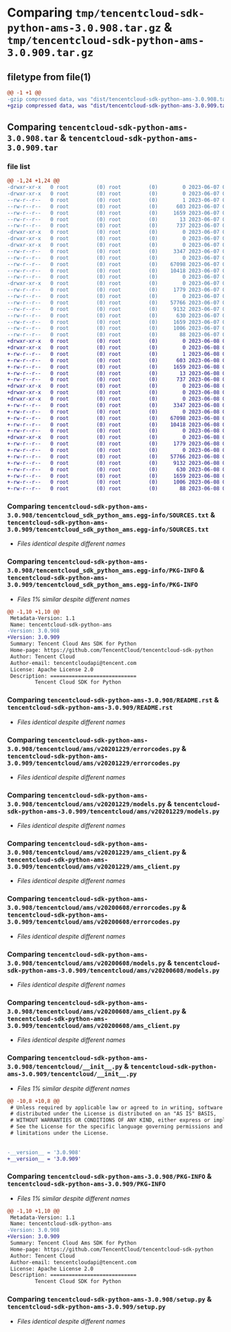 # Comparing `tmp/tencentcloud-sdk-python-ams-3.0.908.tar.gz` & `tmp/tencentcloud-sdk-python-ams-3.0.909.tar.gz`

## filetype from file(1)

```diff
@@ -1 +1 @@
-gzip compressed data, was "dist/tencentcloud-sdk-python-ams-3.0.908.tar", last modified: Wed Jun  7 00:14:52 2023, max compression
+gzip compressed data, was "dist/tencentcloud-sdk-python-ams-3.0.909.tar", last modified: Thu Jun  8 00:16:24 2023, max compression
```

## Comparing `tencentcloud-sdk-python-ams-3.0.908.tar` & `tencentcloud-sdk-python-ams-3.0.909.tar`

### file list

```diff
@@ -1,24 +1,24 @@
-drwxr-xr-x   0 root         (0) root         (0)        0 2023-06-07 00:14:51.000000 tencentcloud-sdk-python-ams-3.0.908/
-drwxr-xr-x   0 root         (0) root         (0)        0 2023-06-07 00:14:51.000000 tencentcloud-sdk-python-ams-3.0.908/tencentcloud_sdk_python_ams.egg-info/
--rw-r--r--   0 root         (0) root         (0)        1 2023-06-07 00:14:51.000000 tencentcloud-sdk-python-ams-3.0.908/tencentcloud_sdk_python_ams.egg-info/dependency_links.txt
--rw-r--r--   0 root         (0) root         (0)      603 2023-06-07 00:14:51.000000 tencentcloud-sdk-python-ams-3.0.908/tencentcloud_sdk_python_ams.egg-info/SOURCES.txt
--rw-r--r--   0 root         (0) root         (0)     1659 2023-06-07 00:14:51.000000 tencentcloud-sdk-python-ams-3.0.908/tencentcloud_sdk_python_ams.egg-info/PKG-INFO
--rw-r--r--   0 root         (0) root         (0)       13 2023-06-07 00:14:51.000000 tencentcloud-sdk-python-ams-3.0.908/tencentcloud_sdk_python_ams.egg-info/top_level.txt
--rw-r--r--   0 root         (0) root         (0)      737 2023-06-07 00:14:48.000000 tencentcloud-sdk-python-ams-3.0.908/README.rst
-drwxr-xr-x   0 root         (0) root         (0)        0 2023-06-07 00:14:51.000000 tencentcloud-sdk-python-ams-3.0.908/tencentcloud/
-drwxr-xr-x   0 root         (0) root         (0)        0 2023-06-07 00:14:51.000000 tencentcloud-sdk-python-ams-3.0.908/tencentcloud/ams/
-drwxr-xr-x   0 root         (0) root         (0)        0 2023-06-07 00:14:51.000000 tencentcloud-sdk-python-ams-3.0.908/tencentcloud/ams/v20201229/
--rw-r--r--   0 root         (0) root         (0)     3347 2023-06-07 00:14:48.000000 tencentcloud-sdk-python-ams-3.0.908/tencentcloud/ams/v20201229/errorcodes.py
--rw-r--r--   0 root         (0) root         (0)        0 2023-06-07 00:14:48.000000 tencentcloud-sdk-python-ams-3.0.908/tencentcloud/ams/v20201229/__init__.py
--rw-r--r--   0 root         (0) root         (0)    67098 2023-06-07 00:14:48.000000 tencentcloud-sdk-python-ams-3.0.908/tencentcloud/ams/v20201229/models.py
--rw-r--r--   0 root         (0) root         (0)    10418 2023-06-07 00:14:48.000000 tencentcloud-sdk-python-ams-3.0.908/tencentcloud/ams/v20201229/ams_client.py
--rw-r--r--   0 root         (0) root         (0)        0 2023-06-07 00:14:48.000000 tencentcloud-sdk-python-ams-3.0.908/tencentcloud/ams/__init__.py
-drwxr-xr-x   0 root         (0) root         (0)        0 2023-06-07 00:14:51.000000 tencentcloud-sdk-python-ams-3.0.908/tencentcloud/ams/v20200608/
--rw-r--r--   0 root         (0) root         (0)     1779 2023-06-07 00:14:48.000000 tencentcloud-sdk-python-ams-3.0.908/tencentcloud/ams/v20200608/errorcodes.py
--rw-r--r--   0 root         (0) root         (0)        0 2023-06-07 00:14:48.000000 tencentcloud-sdk-python-ams-3.0.908/tencentcloud/ams/v20200608/__init__.py
--rw-r--r--   0 root         (0) root         (0)    57766 2023-06-07 00:14:48.000000 tencentcloud-sdk-python-ams-3.0.908/tencentcloud/ams/v20200608/models.py
--rw-r--r--   0 root         (0) root         (0)     9132 2023-06-07 00:14:48.000000 tencentcloud-sdk-python-ams-3.0.908/tencentcloud/ams/v20200608/ams_client.py
--rw-r--r--   0 root         (0) root         (0)      630 2023-06-07 00:14:48.000000 tencentcloud-sdk-python-ams-3.0.908/tencentcloud/__init__.py
--rw-r--r--   0 root         (0) root         (0)     1659 2023-06-07 00:14:51.000000 tencentcloud-sdk-python-ams-3.0.908/PKG-INFO
--rw-r--r--   0 root         (0) root         (0)     1006 2023-06-07 00:14:48.000000 tencentcloud-sdk-python-ams-3.0.908/setup.py
--rw-r--r--   0 root         (0) root         (0)       88 2023-06-07 00:14:51.000000 tencentcloud-sdk-python-ams-3.0.908/setup.cfg
+drwxr-xr-x   0 root         (0) root         (0)        0 2023-06-08 00:16:24.000000 tencentcloud-sdk-python-ams-3.0.909/
+drwxr-xr-x   0 root         (0) root         (0)        0 2023-06-08 00:16:24.000000 tencentcloud-sdk-python-ams-3.0.909/tencentcloud_sdk_python_ams.egg-info/
+-rw-r--r--   0 root         (0) root         (0)        1 2023-06-08 00:16:24.000000 tencentcloud-sdk-python-ams-3.0.909/tencentcloud_sdk_python_ams.egg-info/dependency_links.txt
+-rw-r--r--   0 root         (0) root         (0)      603 2023-06-08 00:16:24.000000 tencentcloud-sdk-python-ams-3.0.909/tencentcloud_sdk_python_ams.egg-info/SOURCES.txt
+-rw-r--r--   0 root         (0) root         (0)     1659 2023-06-08 00:16:24.000000 tencentcloud-sdk-python-ams-3.0.909/tencentcloud_sdk_python_ams.egg-info/PKG-INFO
+-rw-r--r--   0 root         (0) root         (0)       13 2023-06-08 00:16:24.000000 tencentcloud-sdk-python-ams-3.0.909/tencentcloud_sdk_python_ams.egg-info/top_level.txt
+-rw-r--r--   0 root         (0) root         (0)      737 2023-06-08 00:16:23.000000 tencentcloud-sdk-python-ams-3.0.909/README.rst
+drwxr-xr-x   0 root         (0) root         (0)        0 2023-06-08 00:16:24.000000 tencentcloud-sdk-python-ams-3.0.909/tencentcloud/
+drwxr-xr-x   0 root         (0) root         (0)        0 2023-06-08 00:16:24.000000 tencentcloud-sdk-python-ams-3.0.909/tencentcloud/ams/
+drwxr-xr-x   0 root         (0) root         (0)        0 2023-06-08 00:16:24.000000 tencentcloud-sdk-python-ams-3.0.909/tencentcloud/ams/v20201229/
+-rw-r--r--   0 root         (0) root         (0)     3347 2023-06-08 00:16:23.000000 tencentcloud-sdk-python-ams-3.0.909/tencentcloud/ams/v20201229/errorcodes.py
+-rw-r--r--   0 root         (0) root         (0)        0 2023-06-08 00:16:23.000000 tencentcloud-sdk-python-ams-3.0.909/tencentcloud/ams/v20201229/__init__.py
+-rw-r--r--   0 root         (0) root         (0)    67098 2023-06-08 00:16:23.000000 tencentcloud-sdk-python-ams-3.0.909/tencentcloud/ams/v20201229/models.py
+-rw-r--r--   0 root         (0) root         (0)    10418 2023-06-08 00:16:23.000000 tencentcloud-sdk-python-ams-3.0.909/tencentcloud/ams/v20201229/ams_client.py
+-rw-r--r--   0 root         (0) root         (0)        0 2023-06-08 00:16:23.000000 tencentcloud-sdk-python-ams-3.0.909/tencentcloud/ams/__init__.py
+drwxr-xr-x   0 root         (0) root         (0)        0 2023-06-08 00:16:24.000000 tencentcloud-sdk-python-ams-3.0.909/tencentcloud/ams/v20200608/
+-rw-r--r--   0 root         (0) root         (0)     1779 2023-06-08 00:16:23.000000 tencentcloud-sdk-python-ams-3.0.909/tencentcloud/ams/v20200608/errorcodes.py
+-rw-r--r--   0 root         (0) root         (0)        0 2023-06-08 00:16:23.000000 tencentcloud-sdk-python-ams-3.0.909/tencentcloud/ams/v20200608/__init__.py
+-rw-r--r--   0 root         (0) root         (0)    57766 2023-06-08 00:16:23.000000 tencentcloud-sdk-python-ams-3.0.909/tencentcloud/ams/v20200608/models.py
+-rw-r--r--   0 root         (0) root         (0)     9132 2023-06-08 00:16:23.000000 tencentcloud-sdk-python-ams-3.0.909/tencentcloud/ams/v20200608/ams_client.py
+-rw-r--r--   0 root         (0) root         (0)      630 2023-06-08 00:16:23.000000 tencentcloud-sdk-python-ams-3.0.909/tencentcloud/__init__.py
+-rw-r--r--   0 root         (0) root         (0)     1659 2023-06-08 00:16:24.000000 tencentcloud-sdk-python-ams-3.0.909/PKG-INFO
+-rw-r--r--   0 root         (0) root         (0)     1006 2023-06-08 00:16:23.000000 tencentcloud-sdk-python-ams-3.0.909/setup.py
+-rw-r--r--   0 root         (0) root         (0)       88 2023-06-08 00:16:24.000000 tencentcloud-sdk-python-ams-3.0.909/setup.cfg
```

### Comparing `tencentcloud-sdk-python-ams-3.0.908/tencentcloud_sdk_python_ams.egg-info/SOURCES.txt` & `tencentcloud-sdk-python-ams-3.0.909/tencentcloud_sdk_python_ams.egg-info/SOURCES.txt`

 * *Files identical despite different names*

### Comparing `tencentcloud-sdk-python-ams-3.0.908/tencentcloud_sdk_python_ams.egg-info/PKG-INFO` & `tencentcloud-sdk-python-ams-3.0.909/tencentcloud_sdk_python_ams.egg-info/PKG-INFO`

 * *Files 1% similar despite different names*

```diff
@@ -1,10 +1,10 @@
 Metadata-Version: 1.1
 Name: tencentcloud-sdk-python-ams
-Version: 3.0.908
+Version: 3.0.909
 Summary: Tencent Cloud Ams SDK for Python
 Home-page: https://github.com/TencentCloud/tencentcloud-sdk-python
 Author: Tencent Cloud
 Author-email: tencentcloudapi@tencent.com
 License: Apache License 2.0
 Description: ============================
         Tencent Cloud SDK for Python
```

### Comparing `tencentcloud-sdk-python-ams-3.0.908/README.rst` & `tencentcloud-sdk-python-ams-3.0.909/README.rst`

 * *Files identical despite different names*

### Comparing `tencentcloud-sdk-python-ams-3.0.908/tencentcloud/ams/v20201229/errorcodes.py` & `tencentcloud-sdk-python-ams-3.0.909/tencentcloud/ams/v20201229/errorcodes.py`

 * *Files identical despite different names*

### Comparing `tencentcloud-sdk-python-ams-3.0.908/tencentcloud/ams/v20201229/models.py` & `tencentcloud-sdk-python-ams-3.0.909/tencentcloud/ams/v20201229/models.py`

 * *Files identical despite different names*

### Comparing `tencentcloud-sdk-python-ams-3.0.908/tencentcloud/ams/v20201229/ams_client.py` & `tencentcloud-sdk-python-ams-3.0.909/tencentcloud/ams/v20201229/ams_client.py`

 * *Files identical despite different names*

### Comparing `tencentcloud-sdk-python-ams-3.0.908/tencentcloud/ams/v20200608/errorcodes.py` & `tencentcloud-sdk-python-ams-3.0.909/tencentcloud/ams/v20200608/errorcodes.py`

 * *Files identical despite different names*

### Comparing `tencentcloud-sdk-python-ams-3.0.908/tencentcloud/ams/v20200608/models.py` & `tencentcloud-sdk-python-ams-3.0.909/tencentcloud/ams/v20200608/models.py`

 * *Files identical despite different names*

### Comparing `tencentcloud-sdk-python-ams-3.0.908/tencentcloud/ams/v20200608/ams_client.py` & `tencentcloud-sdk-python-ams-3.0.909/tencentcloud/ams/v20200608/ams_client.py`

 * *Files identical despite different names*

### Comparing `tencentcloud-sdk-python-ams-3.0.908/tencentcloud/__init__.py` & `tencentcloud-sdk-python-ams-3.0.909/tencentcloud/__init__.py`

 * *Files 1% similar despite different names*

```diff
@@ -10,8 +10,8 @@
 # Unless required by applicable law or agreed to in writing, software
 # distributed under the License is distributed on an "AS IS" BASIS,
 # WITHOUT WARRANTIES OR CONDITIONS OF ANY KIND, either express or implied.
 # See the License for the specific language governing permissions and
 # limitations under the License.
 
 
-__version__ = '3.0.908'
+__version__ = '3.0.909'
```

### Comparing `tencentcloud-sdk-python-ams-3.0.908/PKG-INFO` & `tencentcloud-sdk-python-ams-3.0.909/PKG-INFO`

 * *Files 1% similar despite different names*

```diff
@@ -1,10 +1,10 @@
 Metadata-Version: 1.1
 Name: tencentcloud-sdk-python-ams
-Version: 3.0.908
+Version: 3.0.909
 Summary: Tencent Cloud Ams SDK for Python
 Home-page: https://github.com/TencentCloud/tencentcloud-sdk-python
 Author: Tencent Cloud
 Author-email: tencentcloudapi@tencent.com
 License: Apache License 2.0
 Description: ============================
         Tencent Cloud SDK for Python
```

### Comparing `tencentcloud-sdk-python-ams-3.0.908/setup.py` & `tencentcloud-sdk-python-ams-3.0.909/setup.py`

 * *Files identical despite different names*

